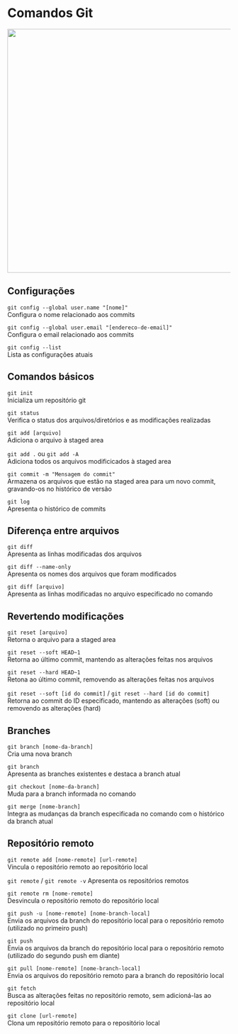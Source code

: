 # Comandos Git

<img src="https://user-images.githubusercontent.com/77423877/212448635-0d5a1db3-1480-4910-baa8-971115cd06a4.png" width=550>

## Configurações
`git config --global user.name "[nome]"`  
Configura o nome relacionado aos commits  
  
`git config --global user.email "[endereco-de-email]"`  
Configura o email relacionado aos commits  
  
`git config --list`  
Lista as configurações atuais  

## Comandos básicos
`git init`  
Inicializa um repositório git  
  
`git status`  
Verifica o status dos arquivos/diretórios e as modificações realizadas  
  
`git add [arquivo]`  
Adiciona o arquivo à staged area  
  
`git add .` ou `git add -A`  
Adiciona todos os arquivos modificicados à staged area  
  
`git commit -m "Mensagem do commit"`  
Armazena os arquivos que estão na staged area para um novo commit, gravando-os no histórico de versão  
    
`git log`  
Apresenta o histórico de commits  

## Diferença entre arquivos
`git diff`  
Apresenta as linhas modificadas dos arquivos  
  
`git diff --name-only`  
Apresenta os nomes dos arquivos que foram modificados
  
`git diff [arquivo]`  
Apresenta as linhas modificadas no arquivo especificado no comando  

## Revertendo modificações
`git reset [arquivo]`  
Retorna o arquivo para a staged area  
  
`git reset --soft HEAD~1`  
Retorna ao último commit, mantendo as alterações feitas nos arquivos  
  
`git reset --hard HEAD~1`  
Retona ao último commit, removendo as alterações feitas nos arquivos

`git reset --soft [id do commit]` / `git reset --hard [id do commit]`  
Retorna ao commit do ID especificado, mantendo as alterações (soft) ou removendo as alterações (hard)  

## Branches
`git branch [nome-da-branch]`  
Cria uma nova branch  
  
`git branch`  
Apresenta as branches existentes e destaca a branch atual  
  
`git checkout [nome-da-branch]`  
Muda para a branch informada no comando  
  
`git merge [nome-branch]`  
Integra as mudanças da branch especificada no comando com o histórico da branch atual

## Repositório remoto
`git remote add [nome-remote] [url-remote]`  
Vincula o repositório remoto ao repositório local  
  
`git remote` / `git remote -v`
Apresenta os repositórios remotos  

`git remote rm [nome-remote]`  
Desvincula o repositório remoto do repositório local  
  
`git push -u [nome-remote] [nome-branch-local]`  
Envia os arquivos da branch do repositório local para o repositório remoto (utilizado no primeiro push)  
  
`git push`  
Envia os arquivos da branch do repositório local para o repositório remoto (utilizado do segundo push em diante)  
  
`git pull [nome-remote] [nome-branch-local]`  
Envia os arquivos do repositório remoto para a branch do repositório local  
  
`git fetch`  
Busca as alterações feitas no repositório remoto, sem adicioná-las ao repositório local  
  
`git clone [url-remote]`  
Clona um repositório remoto para o repositório local  
